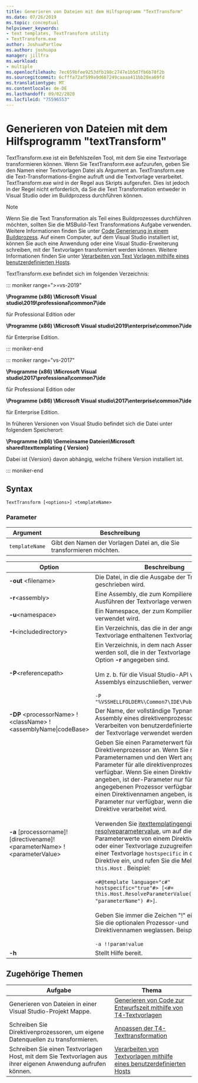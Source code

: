 ```yaml
---
title: Generieren von Dateien mit dem Hilfsprogramm "TextTransform"
ms.date: 07/26/2019
ms.topic: conceptual
helpviewer_keywords:
- text templates, TextTransform utility
- TextTransform.exe
author: JoshuaPartlow
ms.author: joshuapa
manager: jillfra
ms.workload:
- multiple
ms.openlocfilehash: 7ec659bfee9253dfb198c2747e1b5d7fb6b78f2b
ms.sourcegitcommit: 6cfffa72af599a9d667249caaaa411bb28ea69fd
ms.translationtype: MT
ms.contentlocale: de-DE
ms.lasthandoff: 09/02/2020
ms.locfileid: "75596553"
---
```

# <a name="generate-files-with-the-texttransform-utility"></a>Generieren von Dateien mit dem Hilfsprogramm "textTransform"

TextTransform.exe ist ein Befehlszeilen Tool, mit dem Sie eine Textvorlage transformieren können. Wenn Sie TextTransform.exe aufzurufen, geben Sie den Namen einer Textvorlagen Datei als Argument an. TextTransform.exe die Text-Transformations-Engine aufruft und die Textvorlage verarbeitet. TextTransform.exe wird in der Regel aus Skripts aufgerufen. Dies ist jedoch in der Regel nicht erforderlich, da Sie die Text Transformation entweder in Visual Studio oder im Buildprozess durchführen können.

> [!NOTE]
> Wenn Sie die Text Transformation als Teil eines Buildprozesses durchführen möchten, sollten Sie die MSBuild-Text Transformations Aufgabe verwenden. Weitere Informationen finden Sie unter [Code Generierung in einem Buildprozess](../modeling/code-generation-in-a-build-process.md). Auf einem Computer, auf dem Visual Studio installiert ist, können Sie auch eine Anwendung oder eine Visual Studio-Erweiterung schreiben, mit der Textvorlagen transformiert werden können. Weitere Informationen finden Sie unter [Verarbeiten von Text Vorlagen mithilfe eines benutzerdefinierten Hosts](../modeling/processing-text-templates-by-using-a-custom-host.md).

TextTransform.exe befindet sich im folgenden Verzeichnis:

::: moniker range=">=vs-2019"

**\Programme (x86) \Microsoft Visual studio\2019\professional\common7\ide**

für Professional Edition oder

**\Programme (x86) \Microsoft Visual studio\2019\enterprise\common7\ide**

für Enterprise Edition.

::: moniker-end

::: moniker range="vs-2017"

**\Programme (x86) \Microsoft Visual studio\2017\professional\common7\ide**

für Professional Edition oder

**\Programme (x86) \Microsoft Visual studio\2017\enterprise\common7\ide**

für Enterprise Edition.

In früheren Versionen von Visual Studio befindet sich die Datei unter folgendem Speicherort:

**\Programme (x86) \Gemeinsame Dateien\Microsoft shared\texttemplating \{ Version}**

Dabei ist {Version} davon abhängig, welche frühere Version installiert ist.

::: moniker-end

## <a name="syntax"></a>Syntax

```
TextTransform [<options>] <templateName>
```

### <a name="parameters"></a>Parameter

|**Argument**|**Beschreibung**|
|-|-|
|`templateName`|Gibt den Namen der Vorlagen Datei an, die Sie transformieren möchten.|

|**Option**|**Beschreibung**|
|-|-|
|**-out** \<filename>|Die Datei, in die die Ausgabe der Transformation geschrieben wird.|
|**-r**\<assembly>|Eine Assembly, die zum Kompilieren und Ausführen der Textvorlage verwendet wird.|
|**-u**\<namespace>|Ein Namespace, der zum Kompilieren der Vorlage verwendet wird.|
|**-I**\<includedirectory>|Ein Verzeichnis, das die in der angegebenen Textvorlage enthaltenen Textvorlagen enthält.|
|**-P**\<referencepath>|Ein Verzeichnis, in dem nach Assemblys gesucht werden soll, die in der Textvorlage oder der Option **-r** angegeben sind.<br /><br /> Um z. b. für die Visual Studio-API verwendete Assemblys einzuschließen, verwenden Sie<br /><br /> `-P "%VSSHELLFOLDER%\Common7\IDE\PublicAssemblies"`|
|**-DP** \<processorName> ! \<className> !\<assemblyName&#124;codeBase>|Der Name, der vollständige Typname und die Assembly eines direktivenprozessors, der zum Verarbeiten von benutzerdefinierten Direktiven in der Textvorlage verwendet werden kann.|
|**-a** [processorname]! [directivename]! \<parameterName> !\<parameterValue>|Geben Sie einen Parameterwert für einen Direktivenprozessor an. Wenn Sie nur den Parameternamen und den Wert angeben, ist der Parameter für alle direktivenprozessoren verfügbar. Wenn Sie einen Direktivenprozessor angeben, ist der-Parameter nur für den angegebenen Prozessor verfügbar. Wenn Sie einen Direktivennamen angeben, ist der-Parameter nur verfügbar, wenn die angegebene Direktive verarbeitet wird.<br /><br /> Verwenden Sie [itexttemplatingenginehost. resolveparametervalue](/previous-versions/visualstudio/visual-studio-2012/bb126369\(v\=vs.110\)), um auf die Parameterwerte von einem Direktivenprozessor oder einer Textvorlage zuzugreifen. Fügen Sie in einer Textvorlage `hostspecific` in die Template-Direktive ein, und rufen Sie die Meldung für auf `this.Host` . Beispiel:<br /><br /> `<#@template language="c#" hostspecific="true"#> [<#= this.Host.ResolveParameterValue("", "", "parameterName") #>]`.<br /><br /> Geben Sie immer die Zeichen "!" ein, auch wenn Sie die optionalen Prozessor-und Direktivennamen weglassen. Beispiel:<br /><br /> `-a !!param!value`|
|**-h**|Stellt Hilfe bereit.|

## <a name="related-topics"></a>Zugehörige Themen

|Aufgabe|Thema|
|-|-|
|Generieren von Dateien in einer Visual Studio-Projekt Mappe.|[Generieren von Code zur Entwurfszeit mithilfe von T4-Textvorlagen](../modeling/design-time-code-generation-by-using-t4-text-templates.md)|
|Schreiben Sie Direktivenprozessoren, um eigene Datenquellen zu transformieren.|[Anpassen der T4-Texttransformation](../modeling/customizing-t4-text-transformation.md)|
|Schreiben Sie einen Textvorlagen Host, mit dem Sie Textvorlagen aus ihrer eigenen Anwendung aufrufen können.|[Verarbeiten von Textvorlagen mithilfe eines benutzerdefinierten Hosts](../modeling/processing-text-templates-by-using-a-custom-host.md)|
